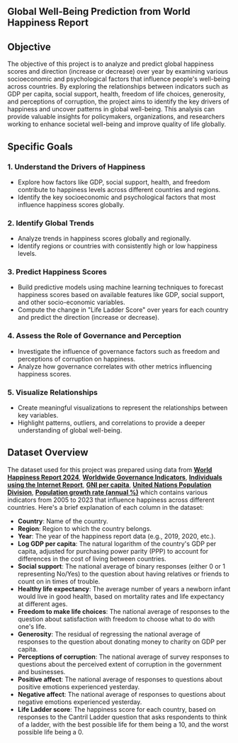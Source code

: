 ## **Global Well-Being Prediction from World Happiness Report**

## Objective
The objective of this project is to analyze and predict global happiness scores and direction (increase or decrease) over year by examining various socioeconomic and psychological factors that influence people's well-being across countries. By exploring the relationships between indicators such as GDP per capita, social support, health, freedom of life choices, generosity, and perceptions of corruption, the project aims to identify the key drivers of happiness and uncover patterns in global well-being. This analysis can provide valuable insights for policymakers, organizations, and researchers working to enhance societal well-being and improve quality of life globally.

## Specific Goals

### 1. Understand the Drivers of Happiness
- Explore how factors like GDP, social support, health, and freedom contribute to happiness levels across different countries and regions.
- Identify the key socioeconomic and psychological factors that most influence happiness scores globally.

### 2. Identify Global Trends
- Analyze trends in happiness scores globally and regionally.
- Identify regions or countries with consistently high or low happiness levels.

### 3. Predict Happiness Scores
- Build predictive models using machine learning techniques to forecast happiness scores based on available features like GDP, social support, and other socio-economic variables.
- Compute the change in "Life Ladder Score" over years for each country and predict the direction (increase or decrease).

### 4. Assess the Role of Governance and Perception
- Investigate the influence of governance factors such as freedom and perceptions of corruption on happiness.
- Analyze how governance correlates with other metrics influencing happiness scores.

### 5. Visualize Relationships
- Create meaningful visualizations to represent the relationships between key variables.
- Highlight patterns, outliers, and correlations to provide a deeper understanding of global well-being.

## Dataset Overview
The dataset used for this project was prepared using data from [**World Happiness Report 2024**](https://worldhappiness.report/data/), [**Worldwide Governance Indicators**](https://www.worldbank.org/en/publication/worldwide-governance-indicators), [**Individuals using the Internet Report**](https://data.worldbank.org/indicator/IT.NET.USER.ZS?locations=;), [**GNI per capita**](https://data.worldbank.org/indicator/NY.GNP.PCAP.CD?locations=XL), [**United Nations Population Division**](https://data.worldbank.org/indicator/SP.POP.TOTL), [**Population growth rate (annual %)**](https://data.worldbank.org/indicator/SP.POP.GROW) which contains various indicators from 2005 to 2023 that influence happiness across different countries. Here's a brief explanation of each column in the dataset:

- **Country**: Name of the country.
- **Region**: Region to which the country belongs.
- **Year**: The year of the happiness report data (e.g., 2019, 2020, etc.).
- **Log GDP per capita**: The natural logarithm of the country's GDP per capita, adjusted for purchasing power parity (PPP) to account for differences in the cost of living between countries.
- **Social support**: The national average of binary responses (either 0 or 1 representing No/Yes) to the question about having relatives or friends to count on in times of trouble.
- **Healthy life expectancy**: The average number of years a newborn infant would live in good health, based on mortality rates and life expectancy at different ages.
- **Freedom to make life choices**: The national average of responses to the question about satisfaction with freedom to choose what to do with one's life.
- **Generosity**: The residual of regressing the national average of responses to the question about donating money to charity on GDP per capita.
- **Perceptions of corruption**: The national average of survey responses to questions about the perceived extent of corruption in the government and businesses.
- **Positive affect**: The national average of responses to questions about positive emotions experienced yesterday.
- **Negative affect**: The national average of responses to questions about negative emotions experienced yesterday.
- **Life Ladder score**: The happiness score for each country, based on responses to the Cantril Ladder question that asks respondents to think of a ladder, with the best possible life for them being a 10, and the worst possible life being a 0.

